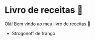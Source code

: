 # Livro de receitas :book:

Olá! Bem vindo ao meu livro de receitas :call_me_hand:

- Strogonoff de frango
